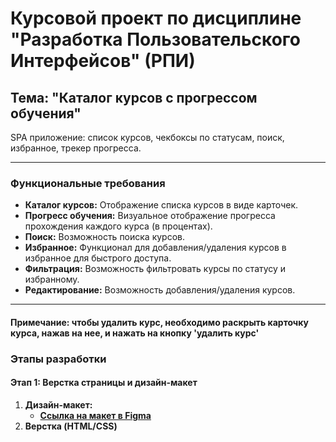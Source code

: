 # Курсовой проект по дисциплине "Разработка Пользовательского Интерфейсов" (РПИ)

## Тема: "Каталог курсов с прогрессом обучения"

SPA приложение: список курсов, чекбоксы по статусам, поиск, избранное, трекер прогресса.

---

### Функциональные требования

*   **Каталог курсов:** Отображение списка курсов в виде карточек.
*   **Прогресс обучения:** Визуальное отображение прогресса прохождения каждого курса (в процентах).
*   **Поиск:** Возможность поиска курсов.
*   **Избранное:** Функционал для добавления/удаления курсов в избранное для быстрого доступа.
*   **Фильтрация:** Возможность фильтровать курсы по статусу и избранному.
*   **Редактирование:** Возможность добавления/удаления курсов.

---
#### Примечание: чтобы удалить курс, необходимо раскрыть карточку курса, нажав на нее, и нажать на кнопку 'удалить курс'

### Этапы разработки

#### Этап 1: Верстка страницы и дизайн-макет
1.  **Дизайн-макет:**
    *   **[Ссылка на макет в Figma](https://www.figma.com/design/hZ4LAjMTqoZ0uDeTn7oem1/course_work?node-id=0-1&t=d7PtzmpOhpmyNNVz-1)**
2.  **Верстка (HTML/CSS)**
